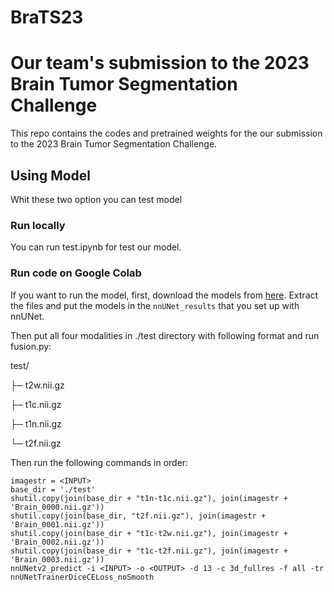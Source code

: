 # BraTS23

# Our team's submission to the 2023 Brain Tumor Segmentation Challenge

This repo contains the codes and pretrained weights for the our submission to the 2023 Brain Tumor Segmentation Challenge.

## Using Model
Whit these two option you can test model

### Run locally
You can run test.ipynb for test our model.

### Run code on Google Colab
If you want to run the model, first, download the models from [here](https://drive.google.com/file/d/1wsxlOdcL0Gjw8k9ZUt4-x-V1EqnOp0SJ/view?usp=share_link). Extract the files and put the models in the `nnUNet_results` that you set up with nnUNet.

Then put all four modalities in ./test directory with following format and run fusion.py:

test/

  ├─ t2w.nii.gz
  
  ├─ t1c.nii.gz
  
  ├─ t1n.nii.gz
  
  └─ t2f.nii.gz

Then run the following commands in order:
```
imagestr = <INPUT>
base_dir = './test'
shutil.copy(join(base_dir + "t1n-t1c.nii.gz"), join(imagestr + 'Brain_0000.nii.gz'))
shutil.copy(join(base_dir, "t2f.nii.gz"), join(imagestr + 'Brain_0001.nii.gz'))
shutil.copy(join(base_dir + "t1c-t2w.nii.gz"), join(imagestr + 'Brain_0002.nii.gz'))
shutil.copy(join(base_dir + "t1c-t2f.nii.gz"), join(imagestr + 'Brain_0003.nii.gz'))
nnUNetv2_predict -i <INPUT> -o <OUTPUT> -d 13 -c 3d_fullres -f all -tr nnUNetTrainerDiceCELoss_noSmooth
```
